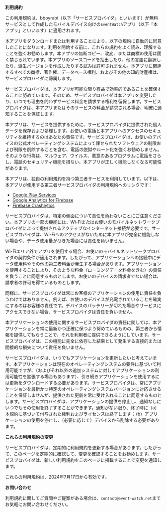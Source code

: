 **利用規約**

この利用規約は、bboyrabi（以下「サービスプロバイダ」といいます）が無料サービスとして作成したモバイルデバイス向けの`EventWatch`アプリ（以下「本アプリ」といいます）に適用されます。

本アプリをダウンロードまたは利用することにより、以下の規約に自動的に同意したことになります。利用を開始する前に、これらの規約をよく読み、理解することを強くお勧めします。本アプリの無断コピー、改変、または商標の使用は固く禁じられています。本アプリのソースコードを抽出したり、他の言語に翻訳したり、派生バージョンを作成したりする試みは許可されません。本アプリに関連するすべての商標、著作権、データベース権利、およびその他の知的財産権は、サービスプロバイダに帰属します。

サービスプロバイダは、本アプリが可能な限り有益で効率的であることを確保することに努めています。そのため、サービスプロバイダは本アプリを変更したり、いつでも理由を問わずサービス料金を請求する権利を留保します。サービスプロバイダは、本アプリまたはそのサービスの料金が請求される場合、明確に通知することを保証します。

本アプリは、サービスを提供するために、サービスプロバイダに提供された個人データを保存および処理します。お使いの電話と本アプリへのアクセスのセキュリティを維持するのはあなたの責任です。サービスプロバイダは、お使いのデバイスの公式オペレーティングシステムによって課せられたソフトウェアの制限および制限を削除することを含む、電話の脱獄やルート化を強くお勧めしません。そのような行為は、マルウェア、ウイルス、悪意のあるプログラムに電話をさらし、電話のセキュリティ機能を損ない、本アプリが正しく機能しなくなる可能性があります。

本アプリは、独自の利用規約を持つ第三者サービスを利用しています。以下は、本アプリが使用する第三者サービスプロバイダの利用規約へのリンクです：

* [Google Play Services](https://policies.google.com/terms)
* [Google Analytics for Firebase](https://www.google.com/analytics/terms/)
* [Firebase Crashlytics](https://firebase.google.com/terms/crashlytics)

サービスプロバイダは、特定の側面について責任を負わないことにご注意ください。本アプリの一部の機能には、Wi-Fiまたはお使いのモバイルネットワークプロバイダによって提供されるアクティブなインターネット接続が必要です。サービスプロバイダは、Wi-Fiへのアクセスがないために本アプリが完全に機能しない場合や、データ使用量が尽きた場合には責任を負いません。

Wi-Fiエリア外でアプリを使用する場合、お使いのモバイルネットワークプロバイダの契約条件が適用されます。したがって、アプリケーションへの接続中にデータ使用料やその他の第三者料金が発生する場合があります。アプリケーションを使用することにより、そのような料金（ローミングデータ料金を含む）の責任を負うことに同意するものとします。お使いのデバイスの請求者でない場合は、請求者の許可を得ているものとします。

同様に、サービスプロバイダは常にお客様のアプリケーションの使用に責任を負うわけではありません。例えば、お使いのデバイスが充電されていることを確実にするのはお客様の責任です。デバイスのバッテリーが切れた場合やサービスにアクセスできない場合、サービスプロバイダは責任を負いません。

本アプリケーションの使用に関するサービスプロバイダの責任に関しては、本アプリケーションを常に最新かつ正確に保つよう努めているものの、第三者から情報を提供してもらうことで、それを利用者に提供できるようにしています。サービスプロバイダは、この機能に完全に依存した結果として発生する直接的または間接的な損失について責任を負いません。

サービスプロバイダは、いつでもアプリケーションを更新したいと考えています。本アプリケーションは現在のオペレーティングシステムの要件に基づいて利用可能ですが、（およびそれ以外の追加システムに対してアプリケーションの利用可能性を拡張する場合もあります）、引き続きアプリケーションを使用するには更新をダウンロードする必要があります。サービスプロバイダは、常にアプリケーションを最新かつ特定のオペレーティングシステムバージョンに対応させることを保証しませんが、提供された更新を常に受け入れることに同意するものとします。サービスプロバイダは、アプリケーションの提供を停止し、通知なしにいつでもその使用を終了することができます。通知がない限り、終了時に（a）本規約に基づいて付与された権利およびライセンスは終了します；（b）アプリケーションの使用を停止し、（必要に応じて）デバイスから削除する必要があります。

**これらの利用規約の変更**

サービスプロバイダは、定期的に利用規約を更新する場合があります。したがって、このページを定期的に確認して、変更を確認することをお勧めします。サービスプロバイダは、新しい利用規約をこのページに掲載することで変更を通知します。

これらの利用規約は、2024年7月17日から有効です。

**お問い合わせ**

利用規約に関してご質問やご提案がある場合は、`contact@event-watch.net`までお気軽にお問い合わせください。